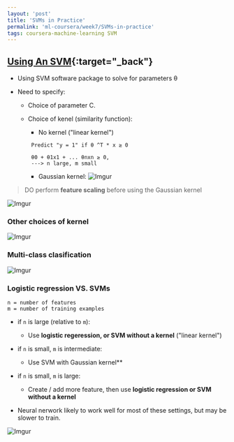 ```yaml
---
layout: 'post'
title: 'SVMs in Practice'
permalink: 'ml-coursera/week7/SVMs-in-practice'
tags: coursera-machine-learning SVM
---
```


## [Using An SVM](https://www.coursera.org/learn/machine-learning/lecture/sKQoJ/using-an-svm){:target="_back"}

- Using SVM software package to solve for parameters θ

- Need to specify:
   - Choice of parameter C.
   - Choice of kenel (similarity function):
      - No kernel ("linear kernel")

      ~~~                                     
       Predict "y = 1" if θ ^T * x ≥ 0   
       
       θ0 + θ1x1 + ... θnxn ≥ 0,
       ---> n large, m small
      ~~~

      - Gaussian kernel:
      ![Imgur](https://i.imgur.com/sq7r77Wl.gif)

> DO perform __feature scaling__ before using the Gaussian kernel

![Imgur](https://i.imgur.com/SsZZuhFl.gif)


### Other choices of kernel 

![Imgur](https://i.imgur.com/Z2qBLOsl.gif)

### Multi-class clasification

![Imgur](https://i.imgur.com/kgemastl.gif)

### Logistic regression VS. SVMs

~~~
n = number of features
m = number of training examples
~~~

- if `n` is large (relative to `m`):
   - Use **logistic regeression, or SVM without a kernel** ("linear kernel")

- if `n` is small, `m` is intermediate:
   - Use SVM with Gaussian kernel**

- if `n` is small, `m` is large:
   - Create / add more feature, then use **logistic regression or SVM without a kernel**

- Neural nerwork likely to work well for most of these settings, but may be slower to train.

![Imgur](https://i.imgur.com/sTFYFRpl.gif)
